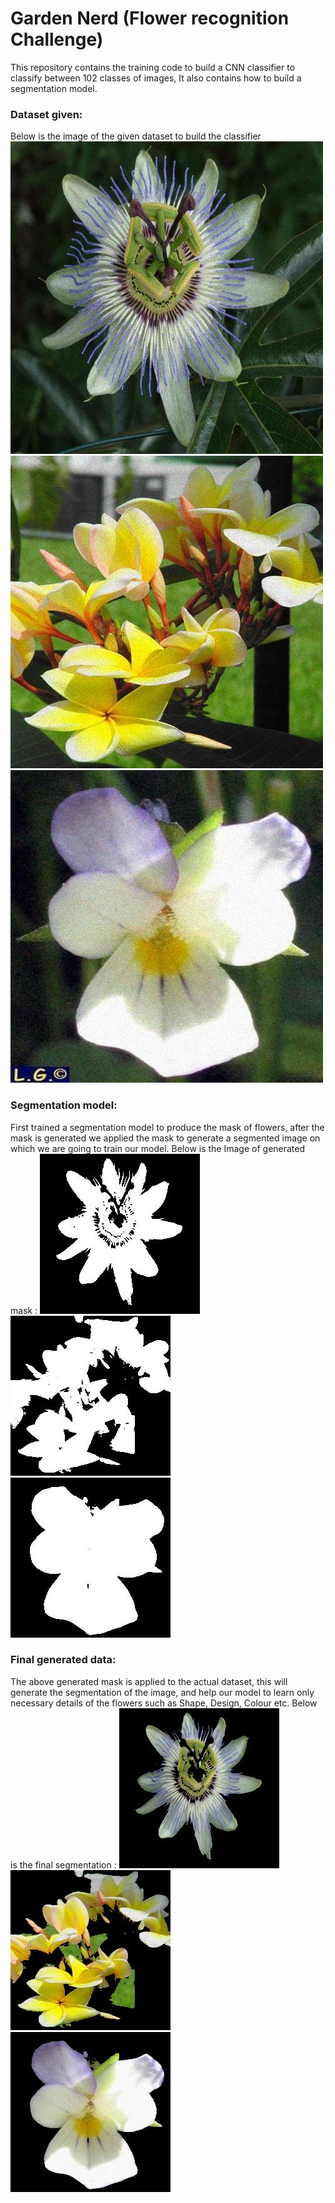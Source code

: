 # Garden Nerd (Flower recognition Challenge)
This repository contains the training code to build a CNN classifier to classify between 102 classes of images, It also contains how to build a segmentation model.

### Dataset given:
Below is the image of the given dataset to build the classifier
![actual dataset](https://github.com/shiwanshurockz/Garden-Nerd-flower-recognition-/blob/master/readme_img/orig0.jpg)
![actual dataset](https://github.com/shiwanshurockz/Garden-Nerd-flower-recognition-/blob/master/readme_img/orig1.jpg)
![actual dataset](https://github.com/shiwanshurockz/Garden-Nerd-flower-recognition-/blob/master/readme_img/orig2.jpg)

### Segmentation model:
First trained a segmentation model to produce the mask of flowers, after the mask is generated we applied the mask to generate a segmented image on which we are going to train our model.
Below is the Image of generated mask :
![mask](https://github.com/shiwanshurockz/Garden-Nerd-flower-recognition-/blob/master/readme_img/mask0.jpg)
![mask](https://github.com/shiwanshurockz/Garden-Nerd-flower-recognition-/blob/master/readme_img/mask1.jpg)
![mask](https://github.com/shiwanshurockz/Garden-Nerd-flower-recognition-/blob/master/readme_img/mask2.jpg)

### Final generated data:
The above generated mask is applied to the actual dataset, this will generate the segmentation of the image, and help our model to learn only necessary details of the flowers such as Shape, Design, Colour etc.
Below is the final segmentation :
![final segmentation](https://github.com/shiwanshurockz/Garden-Nerd-flower-recognition-/blob/master/readme_img/Final0.jpg)
![final segmentation](https://github.com/shiwanshurockz/Garden-Nerd-flower-recognition-/blob/master/readme_img/Final1.jpg)
![final segmentation](https://github.com/shiwanshurockz/Garden-Nerd-flower-recognition-/blob/master/readme_img/Final2.jpg)
